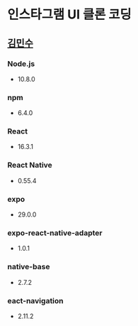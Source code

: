 인스타그램 UI 클론 코딩
======================
[김민수](https://github.com/alstn2468)
-------------------------------

### Node.js
- 10.8.0

### npm
- 6.4.0

### React
- 16.3.1

### React Native
- 0.55.4

### expo
- 29.0.0

### expo-react-native-adapter
- 1.0.1

### native-base
- 2.7.2

### eact-navigation
- 2.11.2

